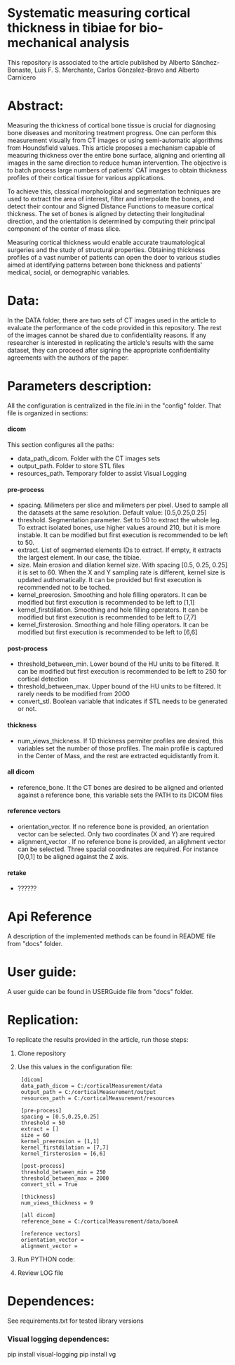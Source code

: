# Systematic measuring cortical thickness in tibiae for bio-mechanical analysis

This repository is associated to the article published by Alberto Sánchez-Bonaste, Luis F. S. Merchante, Carlos Gónzalez-Bravo and Alberto Carnicero

# Abstract:

Measuring the thickness of cortical bone tissue is crucial for diagnosing bone diseases and monitoring treatment progress. One can perform this measurement visually from CT images or using semi-automatic algorithms from Houndsfield values. This article proposes a mechanism capable of measuring thickness over the entire bone surface, aligning and orienting all images in the same direction to reduce human intervention. The objective is to batch process large numbers of patients' CAT images to obtain thickness profiles of their cortical tissue for various applications.

To achieve this, classical morphological and segmentation techniques are used to extract the area of interest, filter and interpolate the bones, and detect their contour and Signed Distance Functions to measure cortical thickness. The set of bones is aligned by detecting their longitudinal direction, and the orientation is determined by computing their principal component of the center of mass slice.

Measuring cortical thickness would enable accurate traumatological surgeries and the study of structural properties. Obtaining thickness profiles of a vast number of patients can open the door to various studies aimed at identifying patterns between bone thickness and patients' medical, social, or demographic variables.

# Data:

In the DATA folder, there are two sets of CT images used in the article to evaluate the performance of the code provided in this repository. The rest of the images cannot be shared due to confidentiality reasons. If any researcher is interested in replicating the article's results with the same dataset, they can proceed after signing the appropriate confidentiality agreements with the authors of the paper.

# Parameters description:

All the configuration is centralized in the file.ini in the "config" folder. That file is organized in sections:

#### dicom
This section configures all the paths:

- data_path_dicom. Folder with the CT images sets
- output_path. Folder to store STL files
- resources_path. Temporary folder to assist Visual Logging

#### pre-process

- spacing. Milimeters per slice and milimeters per pixel. Used to sample all the datasets at the same resolution. Default value: [0.5,0.25,0.25]
- threshold. Segmentation parameter. Set to 50 to extract the whole leg. To extract isolated bones, use higher values around 210, but it is more instable. It can be modified but first execution is recommended to be left to 50.
- extract. List of segmented elements IDs to extract. If empty, it extracts the largest element. In our case, the tibiae. 
- size. Main erosion and dilation kernel size. With spacing [0.5, 0.25, 0.25] it is set to 60. When the X and Y sampling rate is different, kernel size is updated authomatically. It can be provided but first execution is recommended not to be toched.
- kernel_preerosion. Smoothing and hole filling operators. It can be modified but first execution is recommended to be left to [1,1]
- kernel_firstdilation. Smoothing and hole filling operators. It can be modified but first execution is recommended to be left to [7,7]
- kernel_firsterosion. Smoothing and hole filling operators. It can be modified but first execution is recommended to be left to [6,6]

#### post-process

- threshold_between_min. Lower bound of the HU units to be filtered. It can be modified but first execution is recommended to be left to 250 for cortical detection
- threshold_between_max. Upper bound of the HU units to be filtered. It rarely needs to be modified from 2000
- convert_stl. Boolean variable that indicates if STL needs to be generated or not.

#### thickness

- num_views_thickness. If 1D thickness permiter profiles are desired, this variables set the number of those profiles. The main profile is captured in the Center of Mass, and the rest are extracted equidistantly from it.

#### all dicom

- reference_bone. It the CT bones are desired to be aligned and oriented against a reference bone, this variable sets the PATH to its DICOM files

#### reference vectors

- orientation_vector. If no reference bone is provided, an orientation vector can be selected. Only two coordinates (X and Y) are required
- alignment_vector . If no reference bone is provided, an alighment vector can be selected. Three spacial coordinates are required. For instance [0,0,1] to be aligned against the Z axis.

#### retake

- ??????

# Api Reference

A description of the implemented methods can be found in README file from "docs" folder. 

# User guide:

A user guide can be found in USERGuide file from "docs" folder. 

# Replication:

To replicate the results provided in the article, run those steps:

1. Clone repository
2. Use this values in the configuration file:

		[dicom]
		data_path_dicom = C:/corticalMeasurement/data
		output_path = C:/corticalMeasurement/output
		resources_path = C:/corticalMeasurement/resources

		[pre-process]
		spacing = [0.5,0.25,0.25]
		threshold = 50
		extract = []
		size = 60
		kernel_preerosion = [1,1]
		kernel_firstdilation = [7,7]
		kernel_firsterosion = [6,6]

		[post-process]
		threshold_between_min = 250
		threshold_between_max = 2000
		convert_stl = True

		[thickness]
		num_views_thickness = 9

		[all dicom]
		reference_bone = C:/corticalMeasurement/data/boneA

		[reference vectors]
		orientation_vector = 
		alignment_vector = 

3. Run PYTHON code:
4. Review LOG file


# Dependences:
See requirements.txt for tested library versions

### Visual logging dependences:
pip install visual-logging
pip install vg

